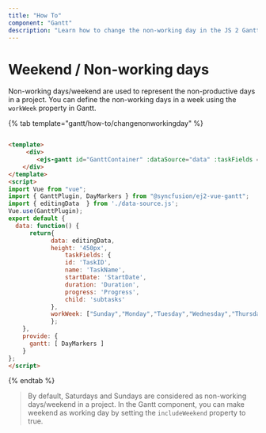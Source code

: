 ```yaml
---
title: "How To"
component: "Gantt"
description: "Learn how to change the non-working day in the JS 2 Gantt component."
---
```


# Weekend / Non-working days

Non-working days/weekend are used to represent the non-productive days in a project. You can define the non-working days in a week using the `workWeek` property in Gantt.

{% tab template="gantt/how-to/changenonworkingday" %}

```html

<template>
     <div>
        <ejs-gantt id="GanttContainer" :dataSource="data" :taskFields = "taskFields" :height = "height" :highlightWeekends='true' :workWeek="workWeek"></ejs-gantt>
    </div>
</template>
<script>
import Vue from "vue";
import { GanttPlugin, DayMarkers } from "@syncfusion/ej2-vue-gantt";
import { editingData  } from './data-source.js';
Vue.use(GanttPlugin);
export default {
  data: function() {
      return{
            data: editingData,
            height: '450px',
                taskFields: {
                id: 'TaskID',
                name: 'TaskName',
                startDate: 'StartDate',
                duration: 'Duration',
                progress: 'Progress',
                child: 'subtasks'
            },
            workWeek: ["Sunday","Monday","Tuesday","Wednesday","Thursday"],
            };
    },
    provide: {
      gantt: [ DayMarkers ]
    }  
};
</script>

```

{% endtab %}

> By default, Saturdays and Sundays are considered as non-working days/weekend in a project.
> In the Gantt component, you can make weekend as working day by setting the `includeWeekend` property to true.